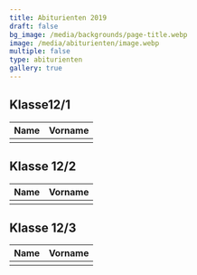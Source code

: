 ```yaml
---
title: Abiturienten 2019
draft: false
bg_image: /media/backgrounds/page-title.webp
image: /media/abiturienten/image.webp
multiple: false
type: abiturienten
gallery: true
---
```

## Klasse12/1

|**Name**|**Vorname**|
|---|---|
| | |

## Klasse 12/2

|**Name**|**Vorname**|
|---|---|
| | |

## Klasse 12/3

|**Name**|**Vorname**|
|---|---|
| | |




